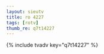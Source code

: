 ```yaml
--- 
layout: sieutv
title: ro 4227
tags: [rotv]
thumb_re: q7t14227
---
```

{% include tvadv key="q7t14227" %} 
